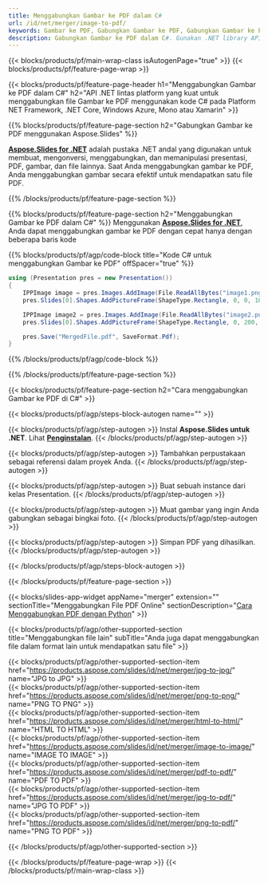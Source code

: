 ```yaml
---
title: Menggabungkan Gambar ke PDF dalam C#
url: /id/net/merger/image-to-pdf/
keywords: Gambar ke PDF, Gabungkan Gambar ke PDF, Gabungkan Gambar ke PDF, PDF, Gambar, C# API, Perpustakaan .NET
description: Gabungkan Gambar ke PDF dalam C#. Gunakan .NET library API untuk menggabungkan Gambar dan PDF
---
```


{{< blocks/products/pf/main-wrap-class isAutogenPage="true" >}}
{{< blocks/products/pf/feature-page-wrap >}}

{{< blocks/products/pf/feature-page-header h1="Menggabungkan Gambar ke PDF dalam C#" h2="API .NET lintas platform yang kuat untuk menggabungkan file Gambar ke PDF menggunakan kode C# pada Platform NET Framework, .NET Core, Windows Azure, Mono atau Xamarin" >}}

{{% blocks/products/pf/feature-page-section h2="Gabungkan Gambar ke PDF menggunakan Aspose.Slides" %}}

[**Aspose.Slides for .NET**](https://products.aspose.com/slides/id/net/) adalah pustaka .NET andal yang digunakan untuk membuat, mengonversi, menggabungkan, dan memanipulasi presentasi, PDF, gambar, dan file lainnya. Saat Anda menggabungkan gambar ke PDF, Anda menggabungkan gambar secara efektif untuk mendapatkan satu file PDF.

{{% /blocks/products/pf/feature-page-section %}}




{{% blocks/products/pf/feature-page-section  h2="Menggabungkan Gambar ke PDF dalam C#" %}}
Menggunakan [**Aspose.Slides for .NET**](https://products.aspose.com/slides/id/net/), Anda dapat menggabungkan gambar ke PDF dengan cepat hanya dengan beberapa baris kode

{{% blocks/products/pf/agp/code-block title="Kode C# untuk menggabungkan Gambar ke PDF" offSpacer="true" %}}
```cs
using (Presentation pres = new Presentation())
{
    IPPImage image = pres.Images.AddImage(File.ReadAllBytes("image1.png"));
    pres.Slides[0].Shapes.AddPictureFrame(ShapeType.Rectangle, 0, 0, 100, 100, image);

    IPPImage image2 = pres.Images.AddImage(File.ReadAllBytes("image2.png"));
    pres.Slides[0].Shapes.AddPictureFrame(ShapeType.Rectangle, 0, 200, 100, 100, image2);

    pres.Save("MergedFile.pdf", SaveFormat.Pdf);
}
```
{{% /blocks/products/pf/agp/code-block %}}

{{% /blocks/products/pf/feature-page-section %}}




{{< blocks/products/pf/feature-page-section  h2="Cara menggabungkan Gambar ke PDF di C#" >}}


{{< blocks/products/pf/agp/steps-block-autogen name="" >}}


{{< blocks/products/pf/agp/step-autogen >}}
Instal **Aspose.Slides untuk .NET**. Lihat [**Penginstalan**](https://docs.aspose.com/slides/net/installation/).
{{< /blocks/products/pf/agp/step-autogen >}}

{{< blocks/products/pf/agp/step-autogen >}}
Tambahkan perpustakaan sebagai referensi dalam proyek Anda.
{{< /blocks/products/pf/agp/step-autogen >}}

{{< blocks/products/pf/agp/step-autogen >}}
Buat sebuah instance dari kelas Presentation.
{{< /blocks/products/pf/agp/step-autogen >}}

{{< blocks/products/pf/agp/step-autogen >}}
Muat gambar yang ingin Anda gabungkan sebagai bingkai foto.
{{< /blocks/products/pf/agp/step-autogen >}}

{{< blocks/products/pf/agp/step-autogen >}}
Simpan PDF yang dihasilkan.
{{< /blocks/products/pf/agp/step-autogen >}}


{{< /blocks/products/pf/agp/steps-block-autogen >}}


{{< /blocks/products/pf/feature-page-section >}}




{{< blocks/slides-app-widget  appName="merger" extension="" sectionTitle="Menggabungkan File PDF Online" sectionDescription="[Cara Menggabungkan PDF dengan Python](https://products.aspose.com/slides/id/python-net/merge/pdf/)" >}}

{{< blocks/products/pf/agp/other-supported-section title="Menggabungkan file lain" subTitle="Anda juga dapat menggabungkan file dalam format lain untuk mendapatkan satu file" >}}

{{< blocks/products/pf/agp/other-supported-section-item href="https://products.aspose.com/slides/id/net/merger/jpg-to-jpg/" name="JPG to JPG" >}}  
{{< blocks/products/pf/agp/other-supported-section-item href="https://products.aspose.com/slides/id/net/merger/png-to-png/" name="PNG TO PNG" >}}  
{{< blocks/products/pf/agp/other-supported-section-item href="https://products.aspose.com/slides/id/net/merger/html-to-html/" name="HTML TO HTML" >}}  
{{< blocks/products/pf/agp/other-supported-section-item href="https://products.aspose.com/slides/id/net/merger/image-to-image/" name="IMAGE TO IMAGE" >}}  
{{< blocks/products/pf/agp/other-supported-section-item href="https://products.aspose.com/slides/id/net/merger/pdf-to-pdf/" name="PDF TO PDF" >}}  
{{< blocks/products/pf/agp/other-supported-section-item href="https://products.aspose.com/slides/id/net/merger/jpg-to-pdf/" name="JPG TO PDF" >}}  
{{< blocks/products/pf/agp/other-supported-section-item href="https://products.aspose.com/slides/id/net/merger/png-to-pdf/" name="PNG TO PDF" >}}  
  


{{< /blocks/products/pf/agp/other-supported-section >}}

{{< /blocks/products/pf/feature-page-wrap >}}
{{< /blocks/products/pf/main-wrap-class >}}
